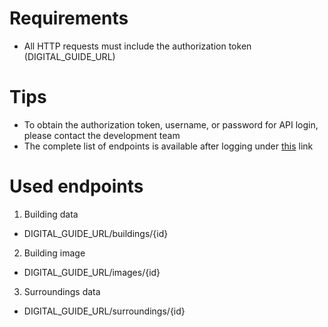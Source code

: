 # Requirements
* All HTTP requests must include the authorization token (DIGITAL_GUIDE_URL)

# Tips
* To obtain the authorization token, username, or password for API login, please contact the development team
* The complete list of endpoints is available after logging under [this](https://przewodnik.pwr.edu.pl/swagger/) link

# Used endpoints
1) Building data
  * DIGITAL_GUIDE_URL/buildings/{id}
2) Building image
  * DIGITAL_GUIDE_URL/images/{id}
3) Surroundings data
  * DIGITAL_GUIDE_URL/surroundings/{id}
